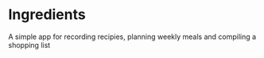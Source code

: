 # Ingredients

A simple app for recording recipies, planning weekly meals and compiling a shopping list